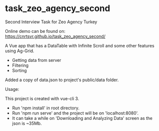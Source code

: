 # task_zeo_agency_second
Second Interview Task for Zeo Agency Turkey

Online demo can be found on: https://cnrtsvr.github.io/task_zeo_agency_second/

A Vue app that has a DataTable with Infinite Scroll and some other features using Ag-Grid.

* Getting data from server
* Filtering
* Sorting

Added a copy of data.json to project's public/data folder. 

Usage: 

This project is created with vue-cli 3.

- Run 'npm install' in root directory.
- Run 'npm run serve' and the project will be on 'localhost:8080'.
- It can take a while on 'Downloading and Analyzing Data' screen as the json is ~35Mb.
